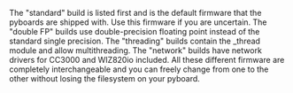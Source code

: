 The "standard" build is listed first and is the default firmware that the pyboards are shipped with. Use this firmware if you are uncertain. The "double FP" builds use double-precision floating point instead of the standard single precision. The "threading" builds contain the \_thread module and allow multithreading. The "network" builds have network drivers for CC3000 and WIZ820io included. All these different firmware are completely interchangeable and you can freely change from one to the other without losing the filesystem on your pyboard.
